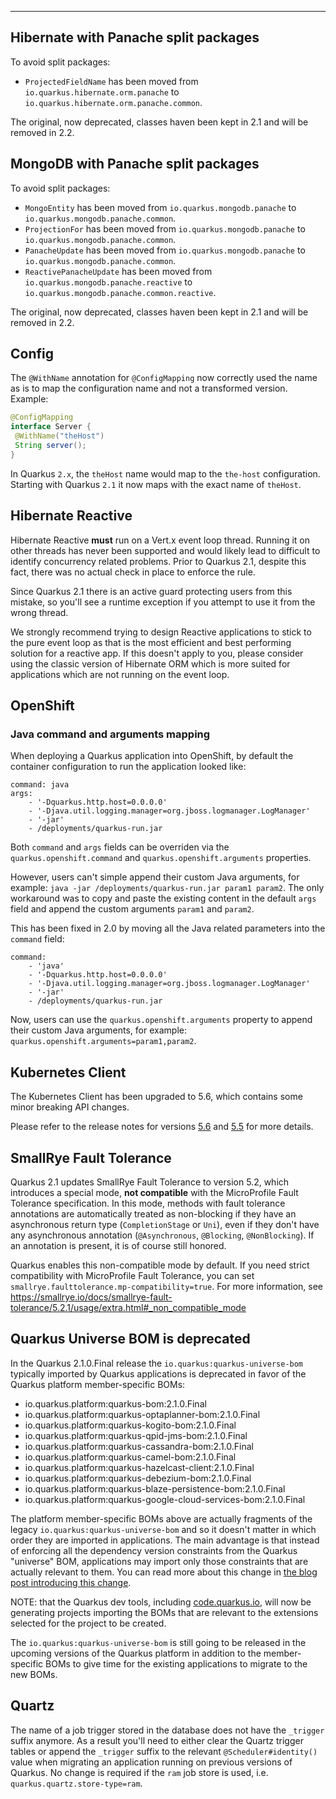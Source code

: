 ---
## Hibernate with Panache split packages

To avoid split packages:

* `ProjectedFieldName` has been moved from `io.quarkus.hibernate.orm.panache` to `io.quarkus.hibernate.orm.panache.common`.

The original, now deprecated, classes haven been kept in 2.1 and will be removed in 2.2.

## MongoDB with Panache split packages

To avoid split packages:

* `MongoEntity` has been moved from `io.quarkus.mongodb.panache` to `io.quarkus.mongodb.panache.common`.
* `ProjectionFor` has been moved from `io.quarkus.mongodb.panache` to `io.quarkus.mongodb.panache.common`.
* `PanacheUpdate` has been moved from `io.quarkus.mongodb.panache` to `io.quarkus.mongodb.panache.common`.
* `ReactivePanacheUpdate` has been moved from `io.quarkus.mongodb.panache.reactive` to `io.quarkus.mongodb.panache.common.reactive`.

The original, now deprecated, classes haven been kept in 2.1 and will be removed in 2.2.

## Config
The `@WithName` annotation for `@ConfigMapping` now correctly used the name as is to map the configuration name and not a transformed version. Example:

```java
@ConfigMapping
interface Server {
 @WithName("theHost")
 String server();
}
```

In Quarkus `2.x`, the `theHost` name would map to the `the-host` configuration. Starting with Quarkus `2.1` it now maps with the exact name of `theHost`.

## Hibernate Reactive

Hibernate Reactive **must** run on a Vert.x event loop thread. Running it on other threads has never been supported and would likely lead to difficult to identify concurrency related problems. Prior to Quarkus 2.1, despite this fact, there was no actual check in place to enforce the rule.

Since Quarkus 2.1 there is an active guard protecting users from this mistake, so you'll see a runtime exception if you attempt to use it from the wrong thread.

We strongly recommend trying to design Reactive applications to stick to the pure event loop as that is the most efficient and best performing solution for a reactive app. If this doesn't apply to you, please consider using the classic version of Hibernate ORM which is more suited for applications which are not running on the event loop.

## OpenShift

### Java command and arguments mapping

When deploying a Quarkus application into OpenShift, by default the container configuration to run the application looked like:

```
command: java
args:
    - '-Dquarkus.http.host=0.0.0.0'
    - '-Djava.util.logging.manager=org.jboss.logmanager.LogManager'
    - '-jar'
    - /deployments/quarkus-run.jar
```

Both `command` and `args` fields can be overriden via the `quarkus.openshift.command` and `quarkus.openshift.arguments` properties. 

However, users can't simple append their custom Java arguments, for example: `java -jar /deployments/quarkus-run.jar param1 param2`. The only workaround was to copy and paste the existing content in the default `args` field and append the custom arguments `param1` and `param2`.

This has been fixed in 2.0 by moving all the Java related parameters into the `command` field:

```
command: 
    - 'java'
    - '-Dquarkus.http.host=0.0.0.0'
    - '-Djava.util.logging.manager=org.jboss.logmanager.LogManager'
    - '-jar'
    - /deployments/quarkus-run.jar
```

Now, users can use the `quarkus.openshift.arguments` property to append their custom Java arguments, for example: `quarkus.openshift.arguments=param1,param2`.


## Kubernetes Client

The Kubernetes Client has been upgraded to 5.6, which contains some minor breaking API changes.

Please refer to the release notes for versions [5.6](https://github.com/fabric8io/kubernetes-client/releases/tag/v5.6.0) and [5.5](https://github.com/fabric8io/kubernetes-client/releases/tag/v5.5.0) for more details.

## SmallRye Fault Tolerance

Quarkus 2.1 updates SmallRye Fault Tolerance to version 5.2, which introduces a special mode, **not compatible** with the MicroProfile Fault Tolerance specification. In this mode, methods with fault tolerance annotations are automatically treated as non-blocking if they have an asynchronous return type (`CompletionStage` or `Uni`), even if they don't have any asynchronous annotation (`@Asynchronous`, `@Blocking`, `@NonBlocking`). If an annotation is present, it is of course still honored.

Quarkus enables this non-compatible mode by default. If you need strict compatibility with MicroProfile Fault Tolerance, you can set `smallrye.faulttolerance.mp-compatibility=true`. For more information, see https://smallrye.io/docs/smallrye-fault-tolerance/5.2.1/usage/extra.html#_non_compatible_mode

## Quarkus Universe BOM is deprecated

In the Quarkus 2.1.0.Final release the `io.quarkus:quarkus-universe-bom` typically imported by Quarkus applications is deprecated in favor of the Quarkus platform member-specific BOMs:

* io.quarkus.platform:quarkus-bom:2.1.0.Final
* io.quarkus.platform:quarkus-optaplanner-bom:2.1.0.Final
* io.quarkus.platform:quarkus-kogito-bom:2.1.0.Final
* io.quarkus.platform:quarkus-qpid-jms-bom:2.1.0.Final
* io.quarkus.platform:quarkus-cassandra-bom:2.1.0.Final
* io.quarkus.platform:quarkus-camel-bom:2.1.0.Final
* io.quarkus.platform:quarkus-hazelcast-client:2.1.0.Final
* io.quarkus.platform:quarkus-debezium-bom:2.1.0.Final
* io.quarkus.platform:quarkus-blaze-persistence-bom:2.1.0.Final
* io.quarkus.platform:quarkus-google-cloud-services-bom:2.1.0.Final

The platform member-specific BOMs above are actually fragments of the legacy `io.quarkus:quarkus-universe-bom` and so it doesn't matter in which order they are imported in applications. The main advantage is that instead of enforcing all the dependency version constraints from the Quarkus "universe" BOM, applications may import only those constraints that are actually relevant to them. You can read more about this change in [the blog post introducing this change](https://quarkus.io/blog/quarkus-2x-platform-quarkiverse-registry/).

NOTE: that the Quarkus dev tools, including [code.quarkus.io](https://code.quarkus.io), will now be generating projects importing the BOMs that are relevant to the extensions selected for the project to be created.

The `io.quarkus:quarkus-universe-bom` is still going to be released in the upcoming versions of the Quarkus platform in addition to the member-specific BOMs to give time for the existing applications to migrate to the new BOMs.

## Quartz

The name of a job trigger stored in the database does not have the `_trigger` suffix anymore. As a result you'll need to either clear the Quartz trigger tables or append the `_trigger` suffix to the relevant `@Scheduler#identity()` value when migrating an application running on previous versions of Quarkus. No change is required if the `ram` job store is used, i.e. `quarkus.quartz.store-type=ram`.
